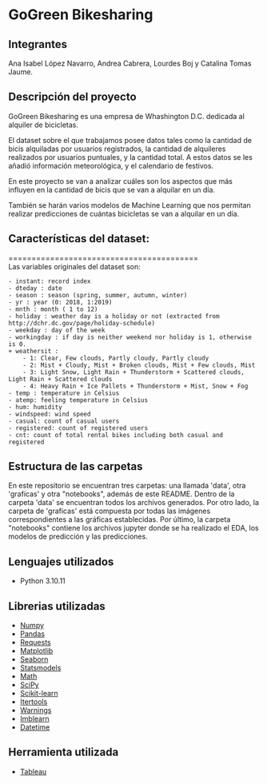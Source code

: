 # GoGreen Bikesharing

## Integrantes
Ana Isabel López Navarro, Andrea Cabrera, Lourdes Boj y Catalina Tomas Jaume.

## Descripción del proyecto
GoGreen Bikesharing es una empresa de Whashington D.C. dedicada al alquiler de bicicletas.

El dataset sobre el que trabajamos posee datos tales como la cantidad de bicis alquiladas por usuarios registrados, la cantidad de alquileres realizados por usuarios puntuales, y la cantidad total. A estos datos se les añadió información meteorológica, y el calendario de festivos.

En este proyecto se van a analizar cuáles son los aspectos que más influyen en la cantidad de bicis que se van a alquilar en un día.

También se harán varios modelos de Machine Learning que nos permitan realizar predicciones de cuántas bicicletas se van a alquilar en un día. 

## Características del dataset:
=========================================	
Las variables originales del dataset son:
	
	- instant: record index
	- dteday : date
	- season : season (spring, summer, autumn, winter)
	- yr : year (0: 2018, 1:2019)
	- mnth : month ( 1 to 12)
	- holiday : weather day is a holiday or not (extracted from http://dchr.dc.gov/page/holiday-schedule)
	- weekday : day of the week
	- workingday : if day is neither weekend nor holiday is 1, otherwise is 0.
	+ weathersit : 
		- 1: Clear, Few clouds, Partly cloudy, Partly cloudy
		- 2: Mist + Cloudy, Mist + Broken clouds, Mist + Few clouds, Mist
		- 3: Light Snow, Light Rain + Thunderstorm + Scattered clouds, Light Rain + Scattered clouds
		- 4: Heavy Rain + Ice Pallets + Thunderstorm + Mist, Snow + Fog
	- temp : temperature in Celsius
	- atemp: feeling temperature in Celsius
	- hum: humidity
	- windspeed: wind speed
	- casual: count of casual users
	- registered: count of registered users
	- cnt: count of total rental bikes including both casual and registered

## Estructura de las carpetas 

En este repositorio se encuentran tres carpetas: una llamada 'data', otra 'graficas' y otra "notebooks", además de este README. Dentro de la carpeta 'data' se encuentran todos los archivos generados. Por otro lado, la carpeta de 'graficas' está compuesta por todas las imágenes correspondientes a las gráficas establecidas.
Por último, la carpeta "notebooks" contiene los archivos jupyter donde se ha realizado el EDA, los modelos de predicción y las predicciones.

## Lenguajes utilizados
* Python 3.10.11

## Librerias utilizadas
* [Numpy](https://numpy.org/)
* [Pandas](https://pandas.pydata.org/)
* [Requests](https://matplotlib.org/3.5.3/api/_as_gen/matplotlib.pyplot.html)
* [Matplotlib](https://matplotlib.org/stable/users/index.html/)
* [Seaborn](https://seaborn.pydata.org/tutorial.html/)
* [Statsmodels](https://www.statsmodels.org/devel/user-guide.html/)
* [Math](https://docs.python.org/3/library/math.html/)
* [SciPy](https://docs.scipy.org/doc/scipy/)
* [Scikit-learn](https://scikit-learn.org/stable/user_guide.html/)
* [Itertools](https://docs.python.org/3/library/itertools.html/)
* [Warnings](https://docs.python.org/es/3/library/warnings.html/)
* [Imblearn](https://pypi.org/project/imblearn/)
* [Datetime](https://docs.python.org/es/3.10/library/datetime.html)

## Herramienta utilizada
* [Tableau](https://www.tableau.com/es-es/community/public)

